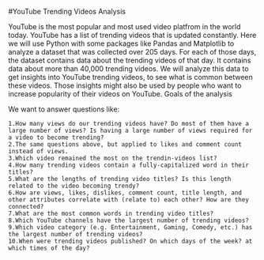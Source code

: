 #YouTube Trending Videos Analysis

YouTube is the most popular and most used video platfrom in the world today. YouTube has a list of trending videos that is updated constantly. Here we will use Python with some packages like Pandas and Matplotlib to analyze a dataset that was collected over 205 days. For each of those days, the dataset contains data about the trending videos of that day. It contains data about more than 40,000 trending videos. We will analyze this data to get insights into YouTube trending videos, to see what is common between these videos. Those insights might also be used by people who want to increase popularity of their videos on YouTube.
Goals of the analysis

We want to answer questions like:

    1.How many views do our trending videos have? Do most of them have a large number of views? Is having a large number of views required for a video to become trending?
    2.The same questions above, but applied to likes and comment count instead of views.
    3.Which video remained the most on the trendin-videos list?
    4.How many trending videos contain a fully-capitalized word in their titles?
    5.What are the lengths of trending video titles? Is this length related to the video becoming trendy?
    6.How are views, likes, dislikes, comment count, title length, and other attributes correlate with (relate to) each other? How are they connected?
    7.What are the most common words in trending video titles?
    8.Which YouTube channels have the largest number of trending videos?
    9.Which video category (e.g. Entertainment, Gaming, Comedy, etc.) has the largest number of trending videos?
    10.When were trending videos published? On which days of the week? at which times of the day?
